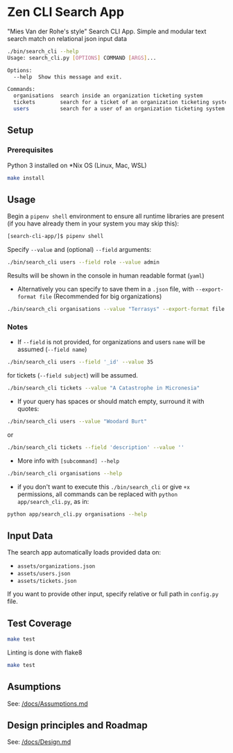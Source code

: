 # Zen CLI Search App

"Mies Van der Rohe's style" Search CLI App. 
Simple and modular text search match on relational json input data

```bash
./bin/search_cli --help
Usage: search_cli.py [OPTIONS] COMMAND [ARGS]...

Options:
  --help  Show this message and exit.

Commands:
  organisations  search inside an organization ticketing system
  tickets        search for a ticket of an organization ticketing system
  users          search for a user of an organization ticketing system
```
## Setup

### Prerequisites

Python 3 installed on *Nix OS (Linux, Mac, WSL)

```bash
make install 
```

## Usage

Begin a `pipenv shell` environment to ensure all runtime libraries are present (if you have already them in your system you may skip this):

```bash
[search-cli-app/]$ pipenv shell
```

Specify `--value` and (optional) `--field` arguments:

```bash
./bin/search_cli users --field role --value admin
```

Results will be shown in the console in human readable format (`yaml`)

* Alternatively you can specify to save them in a `.json` file, with `--export-format file`
(Recommended for big organizations)

```bash
./bin/search_cli organisations --value "Terrasys" --export-format file
```

### Notes

*  If `--field` is not provided, for organizations and users `name` will be assumed (`--field name`)

```bash
./bin/search_cli users --field '_id' --value 35
```

for tickets (`--field subject`) will be assumed. 

```bash
./bin/search_cli tickets --value "A Catastrophe in Micronesia"
```

* If your query has spaces or should match empty, surround it with quotes:
```bash
./bin/search_cli users --value "Woodard Burt"
```
or
```bash
./bin/search_cli tickets --field 'description' --value ''
```

* More info with `[subcommand] --help` 

```bash
./bin/search_cli organisations --help
```

* if you don't want to execute this `./bin/search_cli` or give `+x` permissions, all commands can be replaced with `python app/search_cli.py`, as in:

```bash
python app/search_cli.py organisations --help
```

## Input Data

The search app automatically loads provided data on:
- `assets/organizations.json`
- `assets/users.json`
- `assets/tickets.json`

If you want to provide other input, specify relative or full path in `config.py` file.

## Test Coverage

```bash
make test
```

Linting is done with flake8

```bash
make test
```
## Asumptions

See: [/docs/Assumptions.md](/docs/Assumptions.md)

## Design principles and Roadmap

See: [/docs/Design.md](/docs/Design.md)